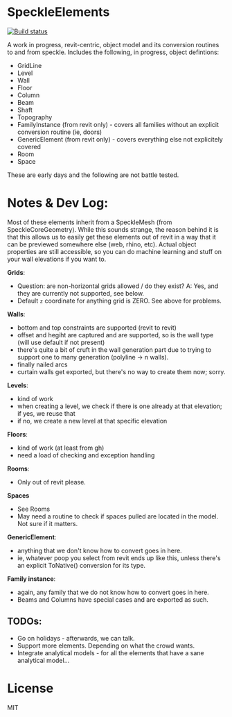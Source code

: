 # SpeckleElements

[![Build status](https://ci.appveyor.com/api/projects/status/e9yeqdpjbmiv3pc4?svg=true)](https://ci.appveyor.com/project/SpeckleWorks/speckleelements)


A work in progress, revit-centric, object model and its conversion routines to and from speckle. Includes the following, in progress, object defintions: 

- GridLine
- Level
- Wall
- Floor
- Column
- Beam
- Shaft
- Topography
- FamilyInstance (from revit only) - covers all families without an explicit conversion routine (ie, doors)
- GenericElement (from revit only) - covers everything else not explicitely covered
- Room
- Space

These are early days and the following are not battle tested. 

# Notes & Dev Log: 

Most of these elements inherit from a SpeckleMesh (from SpeckleCoreGeometry). While this sounds strange, the reason behind it is that this allows us to easily get these elements out of revit in a way that it can be previewed somewhere else (web, rhino, etc). Actual object properties are still accessible, so you can do machine learning and stuff on your wall elevations if you want to.

**Grids**: 
- Question: are non-horizontal grids allowed / do they exist? A: Yes, and they are currently not supported, see below.
- Default `z` coordinate for anything grid is ZERO. See above for problems.

**Walls**:
- bottom and top constraints are supported (revit to revit) 
- offset and hegiht are captured and are supported, so is the wall type (will use default if not present)
- there's quite a bit of cruft in the wall generation part due to trying to support one to many generation (polyline -> n walls).
- finally nailed arcs 
- curtain walls get exported, but there's no way to create them now; sorry.

**Levels**: 
- kind of work 
- when creating a level, we check if there is one already at that elevation; if yes, we reuse that
- if no, we create a new level at that specific elevation

**Floors**:
- kind of work (at least from gh)
- need a load of checking and exception handling

**Rooms**:
- Only out of revit please. 

**Spaces**
- See Rooms
- May need a routine to check if spaces pulled are located in the model. Not sure if it matters.

**GenericElement**: 
- anything that we don't know how to convert goes in here.
- ie, whatever poop you select from revit ends up like this, unless there's an explicit ToNative() conversion for its type.

**Family instance**: 
- again, any family that we do not know how to convert goes in here. 
- Beams and Columns have special cases and are exported as such.

## TODOs: 

- Go on holidays - afterwards, we can talk.
- Support more elements. Depending on what the crowd wants. 
- Integrate analytical models - for all the elements that have a sane analytical model...

# License
MIT
